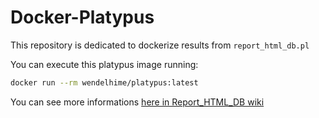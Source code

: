 # Docker-Platypus
This repository is dedicated to dockerize results from `report_html_db.pl`

You can execute this platypus image running:

```zsh
docker run --rm wendelhime/platypus:latest
```

  You can see more informations [here in Report_HTML_DB wiki](/WendelHime/report_html_db/wiki/Deploy#docker) 
